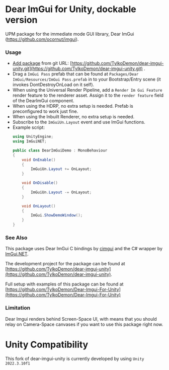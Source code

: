 # Dear ImGui for Unity, dockable version

UPM package for the immediate mode GUI library, Dear ImGui (https://github.com/ocornut/imgui).

### Usage

- [Add package](https://docs.unity3d.com/Manual/upm-ui-giturl.html) from git URL: [https://github.com/TylkoDemon/dear-imgui-unity.git](https://github.com/TylkoDemon/dear-imgui-unity.git) .
- Drag a `ImGui Pass` prefab that can be found at `Packages/Dear ImGui/Resources/ImGui Pass.prefab` in to your Bootstrap/Entry scene (it invokes DontDestroyOnLoad on it self).
- When using the Universal Render Pipeline, add a `Render Im Gui Feature` render feature to the renderer asset. Assign it to the `render feature` field of the DearImGui component.
- When using the HDRP, no extra setup is needed. Prefab is preconfigured to work just fine.
- When using the Inbuilt Renderer, no extra setup is needed.
- Subscribe to the `ImGuiUn.Layout` event and use ImGui functions.
- Example script:
  ```cs
  using UnityEngine;
  using ImGuiNET;

  public class DearImGuiDemo : MonoBehaviour
  {
      void OnEnable()
      {
          ImGuiUn.Layout += OnLayout;
      }

      void OnDisable()
      {
          ImGuiUn.Layout -= OnLayout;
      }

      void OnLayout()
      {
          ImGui.ShowDemoWindow();
      }
  }
  ```

### See Also

This package uses Dear ImGui C bindings by [cimgui](https://github.com/cimgui/cimgui) and the C# wrapper by [ImGui.NET](https://github.com/mellinoe/ImGui.NET).

The development project for the package can be found at [https://github.com/TylkoDemon/dear-imgui-unity](https://github.com/TylkoDemon/dear-imgui-unity).

Full setup with examples of this package can be found at [https://github.com/TylkoDemon/Dear-Imgui-For-Unity](https://github.com/TylkoDemon/Dear-Imgui-For-Unity)

### Limitation

Dear Imgui renders behind Screen-Space UI, with means that you should relay on Camera-Space canvases if you want to use this package right now.

# Unity Compatibility
This fork of dear-imgui-unity is currently developed by using `Unity 2022.3.10f1`

